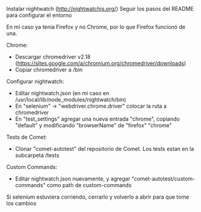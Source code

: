 Instalar nightwatch (http://nightwatchjs.org/)
Seguir los pasos del README para configurar el entorno

En mi caso ya tenia Firefox y no Chrome, por lo que Firefox funcionó de una.

Chrome:
- Descargar chromedriver v2.18 (https://sites.google.com/a/chromium.org/chromedriver/downloads)
- Copiar chromedriver a /bin

Configurar nightwatch:
- Editar nightwatch.json (en mi caso en /usr/local/lib/node_modules/nightwatch/bin)
- En "selenium" -> "webdriver.chrome.driver" colocar la ruta a chromedriver
- En "test_settings" agregar una nueva entrada "chrome", copiando "default" y
modificando "browserName" de "firefox" "chrome"

Tests de Comet:
- Clonar "comet-autotest" del repositorio de Comet.
Los tests estan en la subcarpeta /tests

Custom Commands:
- Editar nightwatch.json nuevamente, y agregar "comet-autotest/custom-commands" como path de custom-commands

Si selenium estuviera corriendo, cerrarlo y volverlo a abrir para que tome los cambios
